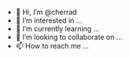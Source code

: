 - 👋 Hi, I’m @cherrad
- 👀 I’m interested in ...
- 🌱 I’m currently learning ...
- 💞️ I’m looking to collaborate on ...
- 📫 How to reach me ...

<!---
cherrad/cherrad is a ✨ special ✨ repository because its `README.md` (this file) appears on your GitHub profile.
You can click the Preview link to take a look at your changes.
--->
